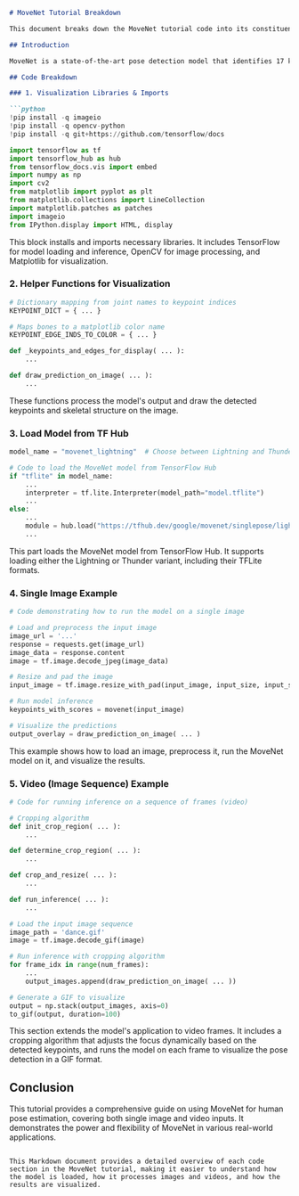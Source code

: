 ```markdown
# MoveNet Tutorial Breakdown

This document breaks down the MoveNet tutorial code into its constituent parts, explaining each section in detail.

## Introduction

MoveNet is a state-of-the-art pose detection model that identifies 17 key points of a human body. It's available in two variants: Lightning (for speed) and Thunder (for accuracy), suitable for real-time applications in health and fitness.

## Code Breakdown

### 1. Visualization Libraries & Imports

```python
!pip install -q imageio
!pip install -q opencv-python
!pip install -q git+https://github.com/tensorflow/docs

import tensorflow as tf
import tensorflow_hub as hub
from tensorflow_docs.vis import embed
import numpy as np
import cv2
from matplotlib import pyplot as plt
from matplotlib.collections import LineCollection
import matplotlib.patches as patches
import imageio
from IPython.display import HTML, display
```

This block installs and imports necessary libraries. It includes TensorFlow for model loading and inference, OpenCV for image processing, and Matplotlib for visualization.

### 2. Helper Functions for Visualization

```python
# Dictionary mapping from joint names to keypoint indices
KEYPOINT_DICT = { ... }

# Maps bones to a matplotlib color name
KEYPOINT_EDGE_INDS_TO_COLOR = { ... }

def _keypoints_and_edges_for_display( ... ):
    ...

def draw_prediction_on_image( ... ):
    ...
```

These functions process the model's output and draw the detected keypoints and skeletal structure on the image.

### 3. Load Model from TF Hub

```python
model_name = "movenet_lightning"  # Choose between Lightning and Thunder

# Code to load the MoveNet model from TensorFlow Hub
if "tflite" in model_name:
    ...
    interpreter = tf.lite.Interpreter(model_path="model.tflite")
    ...
else:
    ...
    module = hub.load("https://tfhub.dev/google/movenet/singlepose/lightning/4")
    ...
```

This part loads the MoveNet model from TensorFlow Hub. It supports loading either the Lightning or Thunder variant, including their TFLite formats.

### 4. Single Image Example

```python
# Code demonstrating how to run the model on a single image

# Load and preprocess the input image
image_url = '...'
response = requests.get(image_url)
image_data = response.content
image = tf.image.decode_jpeg(image_data)

# Resize and pad the image
input_image = tf.image.resize_with_pad(input_image, input_size, input_size)

# Run model inference
keypoints_with_scores = movenet(input_image)

# Visualize the predictions
output_overlay = draw_prediction_on_image( ... )
```

This example shows how to load an image, preprocess it, run the MoveNet model on it, and visualize the results.

### 5. Video (Image Sequence) Example

```python
# Code for running inference on a sequence of frames (video)

# Cropping algorithm
def init_crop_region( ... ):
    ...

def determine_crop_region( ... ):
    ...

def crop_and_resize( ... ):
    ...

def run_inference( ... ):
    ...

# Load the input image sequence
image_path = 'dance.gif'
image = tf.image.decode_gif(image)

# Run inference with cropping algorithm
for frame_idx in range(num_frames):
    ...
    output_images.append(draw_prediction_on_image( ... ))

# Generate a GIF to visualize
output = np.stack(output_images, axis=0)
to_gif(output, duration=100)
```

This section extends the model's application to video frames. It includes a cropping algorithm that adjusts the focus dynamically based on the detected keypoints, and runs the model on each frame to visualize the pose detection in a GIF format.

## Conclusion

This tutorial provides a comprehensive guide on using MoveNet for human pose estimation, covering both single image and video inputs. It demonstrates the power and flexibility of MoveNet in various real-world applications.
```

This Markdown document provides a detailed overview of each code section in the MoveNet tutorial, making it easier to understand how the model is loaded, how it processes images and videos, and how the results are visualized.
